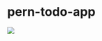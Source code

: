 # pern-todo-app

<img src="https://www.freecodecamp.org/news/content/images/size/w2000/2020/03/PERN.png" />


